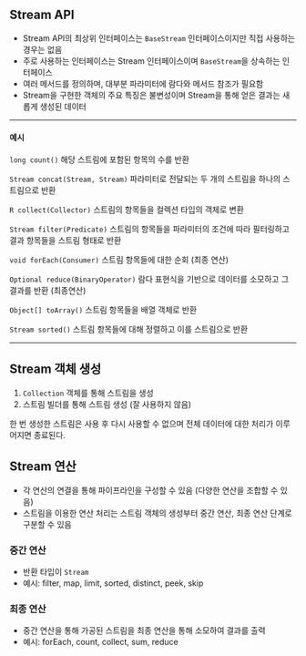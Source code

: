 ## Stream API

- Stream API의 최상위 인터페이스는 `BaseStream` 인터페이스이지만 직접 사용하는 경우는 없음
- 주로 사용하는 인터페이스는 Stream 인터페이스이며 `BaseStream`을 상속하는 인터페이스
- 여러 메서드를 정의하며, 대부분 파라미터에 람다와 메서드 참조가 필요함
- Stream을 구현한 객체의 주요 특징은 불변성이며 Stream을 통해 얻은 결과는 새롭게 생성된 데이터

---

#### 예시

`long count()` 해당 스트림에 포함된 항목의 수를 반환

`Stream concat(Stream, Stream)` 파라미터로 전달되는 두 개의 스트림을 하나의 스트림으로 반환

`R collect(Collector)` 스트림의 항목들을 컬렉션 타입의 객체로 변환

`Stream filter(Predicate)` 스트림의 항목들을 파라미터의 조건에 따라 필터링하고 결과 항목들을 스트림 형태로 반환

`void forEach(Consumer)` 스트림 항목들에 대한 순회 (최종 연산)

`Optional reduce(BinaryOperator)` 람다 표현식을 기반으로 데이터를 소모하고 그 결과를 반환 (최종연산)

`Object[] toArray()` 스트림 항목들을 배열 객체로 반환

`Stream sorted()` 스트림 항목들에 대해 정렬하고 이를 스트림으로 반환

---

## Stream 객체 생성

1. `Collection` 객체를 통해 스트림을 생성
2. 스트림 빌더를 통해 스트림 생성 (잘 사용하지 않음)

한 번 생성한 스트림은 사용 후 다시 사용할 수 없으며 전체 데이터에 대한 처리가 이루어지면 종료된다.

## Stream 연산

- 각 연산의 연결을 통해 파이프라인을 구성할 수 있음 (다양한 연산을 조합할 수 있음)
- 스트림을 이용한 연산 처리는 스트림 객체의 생성부터 중간 연산, 최종 연산 단계로 구분할 수 있음

### 중간 연산
- 반환 타입이 `Stream`
- 예시: filter, map, limit, sorted, distinct, peek, skip

### 최종 연산
- 중간 연산을 통해 가공된 스트림을 최종 연산을 통해 소모하여 결과를 출력
- 예시: forEach, count, collect, sum, reduce
